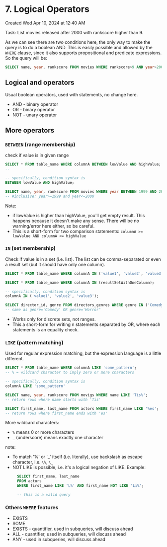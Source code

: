 # 7. Logical Operators
Created Wed Apr 10, 2024 at 12:40 AM

Task: List movies released after 2000 with rankscore higher than 9.

As we can see there are two conditions here, the only way to make the query is to do a boolean AND.
This is easily possible and allowed by the `WHERE` clause, since it also supports propositional and predicate expressions. So the query will be:
```sql
SELECT name, year, rankscore FROM movies WHERE rankscore>9 AND year>2000;
```

## Logical and operators
Usual boolean operators, used with statements, no change here.
- AND - binary operator
- OR - binary operator
- NOT - unary operator
## More operators
### `BETWEEN` (range membership)
check if value is in given range
```sql
SELECT * FROM table_name WHERE columnA BETWEEN lowValue AND highValue;
--

-- specifically, condition syntax is
BETWEEN lowValue AND highValue;
```

```sql
SELECT name, year, rankscore FROM movies WHERE year BETWEEN 1999 AND 2000;
-- #inclusive: year>=1999 and year<=2000
```

Note:
- if lowValue is higher than highValue, you'll get empty result. This happens because it doesn't make any sense. There will be no warning/error here either, so be careful.
- This is a short-form for two comparison statements: `columnA >= lowValue AND columnA <= highValue`

### `IN` (set membership)
Check if value is in a set (i.e. list). The list can be comma-separated or even a result set (but it should have only one column).
```sql
SELECT * FROM table_name WHERE columnA IN ('value1', 'value2', 'value3');

SELECT * FROM table_name WHERE columnA IN (resultSetWithOneColumn);

-- specifically, condition syntax is
columnA IN ('value1', 'value2', 'value3');
```

```sql
SELECT director_id, genre FROM directors_genres WHERE genre IN ('Comedy', 'Horror');
-- same as genre='Comedy' OR genre='Horror"
```

- Works only for discrete sets, not ranges.
- This a short-form for writing n statements separated by OR, where each statements is an equality check.

### `LIKE` (pattern matching)
Used for regular expression matching, but the expression language is a little different.
```sql
SELECT * FROM table_name WHERE columnA LIKE 'some_pattern';
-- % = wildcard character to imply zero or more characters

-- specifically, condition syntax is
columnA LIKE 'some_pattern'
```

```sql
SELECT name, year, rankscore FROM movigs WHERE name LIKE 'Tis%';
-- return rows where name starts with 'Tis'

SELECT first_name, last_name FROM actors WHERE first_name LIKE '%es';
-- return rows where first_name ends with 'es'
```

More wildcard characters:
- `%` means 0 or more characters
- `_` (underscore) means exactly one character

note:
- To match '%' or '\_' itself (i.e. literally), use backslash as escape character, i.e. `\%`, `\_`
- NOT LIKE is possible, i.e. it's a logical negation of LIKE. Example:
  ```sql
	SELECT first_name, last_name
	FROM actors 
	WHERE first_name LIKE 'L%' AND first_name NOT LIKE 'Li%';

	-- this is a valid query
	```
### Others `WHERE` features
- EXISTS
- SOME
- EXISTS - quantifier, used in subqueries, will discuss ahead
- ALL - quantifier, used in subqueries, will discuss ahead
- ANY - used in subqueries, will discuss ahead